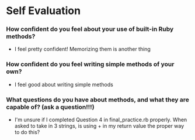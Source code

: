 # Self Evaluation

### How confident do you feel about your use of built-in Ruby methods?
- I feel pretty confident! Memorizing them is another thing
### How confident do you feel writing simple methods of your own?
- I feel good about writing simple methods
### What questions do you have about methods, and what they are capable of? (ask a question!!!)
- I'm unsure if I completed Question 4 in final_practice.rb properly. When asked to take in 3 strings, is using + in my return value the proper way to do this?